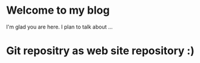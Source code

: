 # Welcome to my blog

I'm glad you are here. I plan to talk about ...

<h1>Git repositry as web site repository :)</h1>
